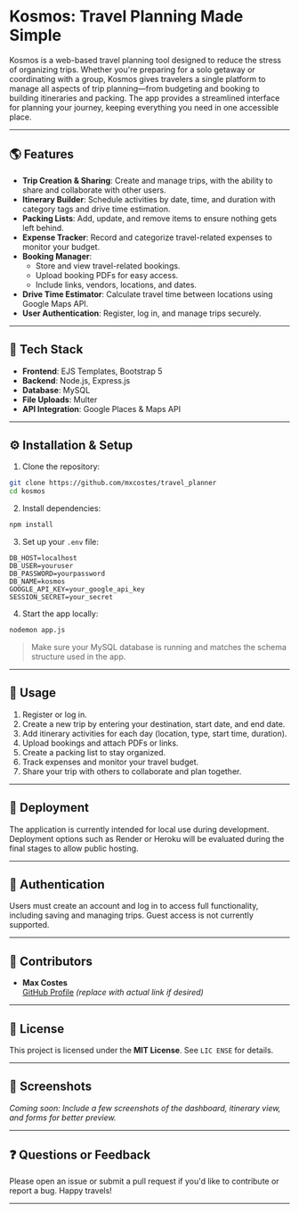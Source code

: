 # Kosmos: Travel Planning Made Simple

Kosmos is a web-based travel planning tool designed to reduce the stress of organizing trips. Whether you're preparing for a solo getaway or coordinating with a group, Kosmos gives travelers a single platform to manage all aspects of trip planning—from budgeting and booking to building itineraries and packing. The app provides a streamlined interface for planning your journey, keeping everything you need in one accessible place.

---

## 🌎 Features

- **Trip Creation & Sharing**: Create and manage trips, with the ability to share and collaborate with other users.
- **Itinerary Builder**: Schedule activities by date, time, and duration with category tags and drive time estimation.
- **Packing Lists**: Add, update, and remove items to ensure nothing gets left behind.
- **Expense Tracker**: Record and categorize travel-related expenses to monitor your budget.
- **Booking Manager**:
  - Store and view travel-related bookings.
  - Upload booking PDFs for easy access.
  - Include links, vendors, locations, and dates.
- **Drive Time Estimator**: Calculate travel time between locations using Google Maps API.
- **User Authentication**: Register, log in, and manage trips securely.

---

## 📄 Tech Stack

- **Frontend**: EJS Templates, Bootstrap 5
- **Backend**: Node.js, Express.js
- **Database**: MySQL
- **File Uploads**: Multer
- **API Integration**: Google Places & Maps API

---

## ⚙️ Installation & Setup

1. Clone the repository:

```bash
git clone https://github.com/mxcostes/travel_planner
cd kosmos
```

2. Install dependencies:

```bash
npm install
```

3. Set up your `.env` file:

```env
DB_HOST=localhost
DB_USER=youruser
DB_PASSWORD=yourpassword
DB_NAME=kosmos
GOOGLE_API_KEY=your_google_api_key
SESSION_SECRET=your_secret
```

4. Start the app locally:

```bash
nodemon app.js
```

> Make sure your MySQL database is running and matches the schema structure used in the app.

---

## 🔄 Usage

1. Register or log in.
2. Create a new trip by entering your destination, start date, and end date.
3. Add itinerary activities for each day (location, type, start time, duration).
4. Upload bookings and attach PDFs or links.
5. Create a packing list to stay organized.
6. Track expenses and monitor your travel budget.
7. Share your trip with others to collaborate and plan together.

---

## 🚀 Deployment

The application is currently intended for local use during development. Deployment options such as Render or Heroku will be evaluated during the final stages to allow public hosting.

---

## 🔐 Authentication

Users must create an account and log in to access full functionality, including saving and managing trips. Guest access is not currently supported.

---

## 👥 Contributors

- **Max Costes**\
  [GitHub Profile](https://github.com/your-username) *(replace with actual link if desired)*

---

## 📅 License

This project is licensed under the **MIT License**. See `LIC ENSE` for details.

---

## 🌟 Screenshots

*Coming soon: Include a few screenshots of the dashboard, itinerary view, and forms for better preview.*

---

## ❓ Questions or Feedback

Please open an issue or submit a pull request if you'd like to contribute or report a bug. Happy travels!

---

